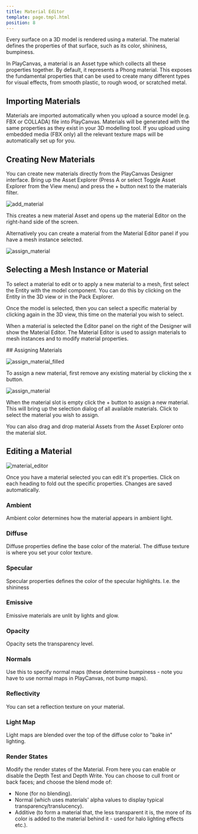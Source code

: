 ```yaml
---
title: Material Editor
template: page.tmpl.html
position: 8
---
```


Every surface on a 3D model is rendered using a material. The material defines the properties of that surface, such as its color, shininess, bumpiness.

In PlayCanvas, a material is an Asset type which collects all these properties together. By default, it represents a Phong material. This exposes the fundamental properties that can be used to create many different types for visual effects, from smooth plastic, to rough wood, or scratched metal.

## Importing Materials

Materials are imported automatically when you upload a source model (e.g. FBX or COLLADA) file into PlayCanvas. Materials will be generated with the same properties as they exist in your 3D modelling tool. If you upload using embedded media (FBX only) all the relevant texture maps will be automatically set up for you.

## Creating New Materials

You can create new materials directly from the PlayCanvas Designer interface. Bring up the Asset Explorer (Press A or select Toggle Asset Explorer from the View menu) and press the + button next to the materials filter.

![add_material](/images/content_creation/add_material.png)

This creates a new material Asset and opens up the material Editor on the right-hand side of the screen.

Alternatively you can create a material from the Material Editor panel if you have a mesh instance selected.

![assign_material](/images/content_creation/assign_material.png)

## Selecting a Mesh Instance or Material

To select a material to edit or to apply a new material to a mesh, first select the Entity with the model component. You can do this by clicking on the Entity in the 3D view or in the Pack Explorer.

Once the model is selected, then you can select a specific material by clicking again in the 3D view, this time on the material you wish to select.

When a material is selected the Editor panel on the right of the Designer will show the Material Editor. The Material Editor is used to assign materials to mesh instances and to modify material properties.

## Assigning Materials

![assign_material_filled](/images/content_creation/assign_material_filled.png)

To assign a new material, first remove any existing material by clicking the x button.

![assign_material](/images/content_creation/assign_material.png)

When the material slot is empty click the + button to assign a new material. This will bring up the selection dialog of all available materials. Click to select the material you wish to assign.

You can also drag and drop material Assets from the Asset Explorer onto the material slot.

## Editing a Material

![material_editor](/images/content_creation/material_editor.png)

Once you have a material selected you can edit it's properties. Click on each heading to fold out the specific properties. Changes are saved automatically.

### Ambient
Ambient color determines how the material appears in ambient light.

### Diffuse
Diffuse properties define the base color of the material. The diffuse texture is where you set your color texture.

### Specular
Specular properties defines the color of the specular highlights. I.e. the shininess

### Emissive
Emissive materials are unlit by lights and glow.

### Opacity
Opacity sets the transparency level.

### Normals
Use this to specify normal maps (these determine bumpiness - note you have to use normal maps in PlayCanvas, not bump maps).

### Reflectivity
You can set a reflection texture on your material.

### Light Map
Light maps are blended over the top of the diffuse color to "bake in" lighting.

### Render States
Modify the render states of the Material. From here you can enable or disable the Depth Test and Depth Write. You can choose to cull front or back faces; and choose the blend mode of:
* None (for no blending).
* Normal (which uses materials' alpha values to display typical transparency/translucency).
* Additive (to form a material that, the less transparent it is, the more of its color is added to the material behind it - used for halo lighting effects etc.).
